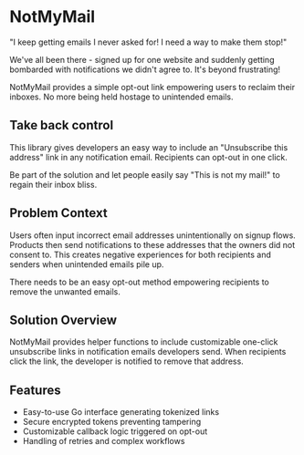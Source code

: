 # NotMyMail

"I keep getting emails I never asked for! I need a way to make them stop!"

We've all been there - signed up for one website and suddenly getting bombarded with notifications we didn't agree to. It's beyond frustrating!

NotMyMail provides a simple opt-out link empowering users to reclaim their inboxes. No more being held hostage to unintended emails. 

## Take back control
This library gives developers an easy way to include an "Unsubscribe this address" link in any notification email. Recipients can opt-out in one click.

Be part of the solution and let people easily say "This is not my mail!" to regain their inbox bliss.

## Problem Context
Users often input incorrect email addresses unintentionally on signup flows. Products then send notifications to these addresses that the owners did not consent to. This creates negative experiences for both recipients and senders when unintended emails pile up.

There needs to be an easy opt-out method empowering recipients to remove the unwanted emails.

## Solution Overview
NotMyMail provides helper functions to include customizable one-click unsubscribe links in notification emails developers send. When recipients click the link, the developer is notified to remove that address.

## Features

- Easy-to-use Go interface generating tokenized links
- Secure encrypted tokens preventing tampering
- Customizable callback logic triggered on opt-out
- Handling of retries and complex workflows
